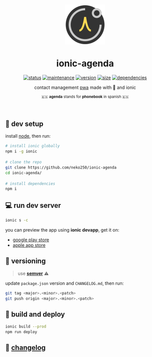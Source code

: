 <div align="center">
  <img src="https://raw.githubusercontent.com/Neko250/ionic-agenda/master/src/assets/imgs/logo.png" width="25%">
</div>

<h1 align="center">ionic-agenda</h1>

<div align="center">

[![__status__](https://img.shields.io/website-up-down-green-red/https/neko250.github.io/ionic-agenda.svg?label=status)](https://neko250.github.io/ionic-agenda/)
[![__maintenance__](https://img.shields.io/maintenance/yes/2018.svg)](https://github.com/neko250/ionic-agenda)
[![__version__](https://img.shields.io/github/package-json/v/neko250/ionic-agenda.svg)](https://github.com/neko250/ionic-agenda)
[![__size__](https://img.shields.io/github/languages/code-size/neko250/ionic-agenda.svg)](https://github.com/neko250/ionic-agenda)
[![__dependencies__](https://img.shields.io/david/neko250/ionic-agenda.svg)](https://github.com/neko250/ionic-agenda/blob/master/package.json)

contact management [pwa](https://developers.google.com/web/progressive-web-apps/) made with :black_heart: and ionic

<sup>:es: __agenda__ stands for __phonebook__ in spanish :es:</sup>

</div>

<br>

## :hammer: dev setup

install [node](https://nodejs.org), then run:

```bash
# install ionic globally
npm i -g ionic

# clone the repo
git clone https://github.com/neko250/ionic-agenda
cd ionic-agenda/

# install dependencies
npm i
```

## :computer: run dev server

```bash
ionic s -c
```

you can preview the app using __ionic devapp__, get it on:

- [google play store](https://play.google.com/store/apps/details?id=io.ionic.devapp&hl=en)
- [apple app store](https://itunes.apple.com/us/app/ionic-devapp/id1233447133?ls=1&mt=8)

## :bookmark: versioning

> use __[semver](https://semver.org)__ :warning:

update `package.json` version and `CHANGELOG.md`, then run:

```bash
git tag <major>.<minor>.<patch>
git push origin <major>.<minor>.<patch>
```

## :rocket: build and deploy

```bash
ionic build --prod
npm run deploy
```

## :newspaper: [changelog](https://github.com/Neko250/ionic-agenda/blob/master/CHANGELOG.md)
